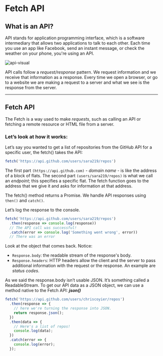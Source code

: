 # Fetch API

## What is an API?

API stands for application programming interface, which is a software intermediary that allows two applications to talk to each other. Each time you use an app like Facebook, send an instant message, or check the weather on your phone, you're using an API.

![api-visual](https://user-images.githubusercontent.com/47992412/105729300-be90d400-5f35-11eb-9060-dfe0c5929392.png)


API calls follow a *request/response* pattern. We request information and we receive that information as a response. Every time we open a browser, or go to a website we are making a request to a server and what we see is the response from the server.

<hr>

## Fetch API

The Fetch is a way used to make *requests*, such as calling an API or fetching a remote resource or HTML file from a server.


### Let’s look at how it works:


Let’s say you wanted to get a list of repositories from the GitHub API for a specific user, the fetch() takes the API:

```js
fetch('https://api.github.com/users/sara219/repos')
```

The first part `(https://api.github.com)` - *domain name* - is like the address of a block of flats. The second part `(users/sara219/repos)` is what we call an *endpoint*; this specifies a specific flat. 
The fetch function goes to the address that we give it and asks for information at that address.


The fetch() method returns a Promise. We handle API responses using `then()` and `catch()`. 

Let’s log the response to the console.

```js
fetch('https://api.github.com/users/sara219/repos')
  .then(response => console.log(response)) 
  // The API call was successful!
  .catch(error => console.log('Something went wrong', error))
  // There was an error

```
Look at the object that comes back. Notice:
* `Response.body`: the readable stream of the response's body.
* `Response.headers`: HTTP headers allow the client and the server to pass additional information with the request or the response. An example are *status codes*.

As we said the response.body isn’t usable JSON. It’s something called a ReadableStream. To get our API data as a JSON object, we can use a method native to the Fetch API: ***json()***

```js
fetch('https://api.github.com/users/chriscoyier/repos')
  .then(response => {
    // here we're turning the response into JSON.
    return response.json();
  })
  .then(data => {
    // Here's a list of repos!
    console.log(data);
  })
  .catch(error => {
    console.log(error);
  });
```
